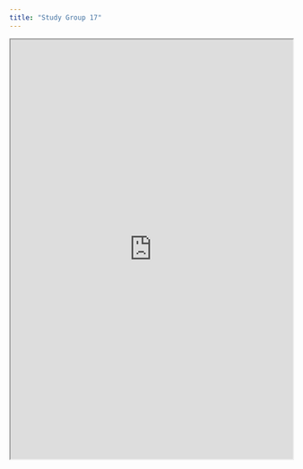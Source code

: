 ```yaml
---
title: "Study Group 17"
---
```



<iframe height="750" width="100%" src="https://ewelton.github.io/ktest/wiki.html#Study%20Group%2017"></iframe>
